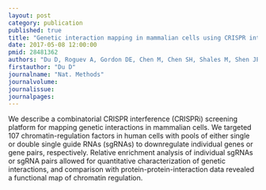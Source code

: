 ```yaml
---
layout: post
category: publication
published: true
title: "Genetic interaction mapping in mammalian cells using CRISPR interference."
date: 2017-05-08 12:00:00
pmid: 28481362
authors: "Du D, Roguev A, Gordon DE, Chen M, Chen SH, Shales M, Shen JP, Ideker T, Mali P, Qi LS, Krogan NJ"
firstauthor: "Du D"
journalname: "Nat. Methods"
journalvolume: 
journalissue: 
journalpages: 
---
```


We describe a combinatorial CRISPR interference (CRISPRi) screening platform for mapping genetic interactions in mammalian cells. We targeted 107 chromatin-regulation factors in human cells with pools of either single or double single guide RNAs (sgRNAs) to downregulate individual genes or gene pairs, respectively. Relative enrichment analysis of individual sgRNAs or sgRNA pairs allowed for quantitative characterization of genetic interactions, and comparison with protein-protein-interaction data revealed a functional map of chromatin regulation.

